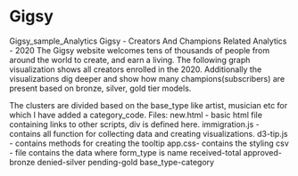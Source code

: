 # Gigsy
Gigsy_sample_Analytics
Gigsy - Creators And Champions Related Analytics - 2020 
The Gigsy website welcomes tens of thousands of people from around the world to create, and earn a living. The following graph visualization shows all creators enrolled in the 2020. Additionally the visualizations dig deeper and show how many champions(subscribers) are present based on bronze, silver, gold tier models. 

The clusters are divided based on the base_type like artist, musician etc for which I have added a category_code.
Files:
new.html - basic html file containing links to other scripts, div is defined here.
immigration.js - contains all function for collecting data and creating visualizations.
d3-tip.js - contains methods for creating the tooltip
app.css- contains the styling
csv - file contains the data where form_type is name
                                   received-total
                                   approved-bronze
                                   denied-silver
                                   pending-gold
                                   base_type-category

